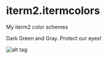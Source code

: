 iterm2.itermcolors
==================

My iterm2 color schemes

Dark Green and Gray. Protect our eyes!

![alt tag](https://raw.github.com/hukun01/iterm2.itermcolors/master/Dark%20Green%20and%20Gray.png)